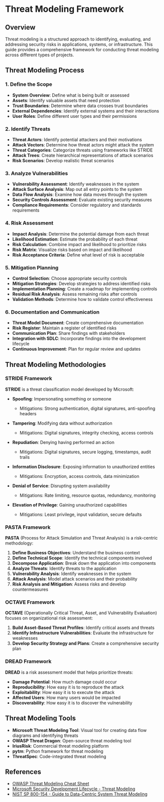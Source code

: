 # Threat Modeling Framework

## Overview

Threat modeling is a structured approach to identifying, evaluating, and addressing security risks in applications, systems, or infrastructure. This guide provides a comprehensive framework for conducting threat modeling across different types of projects.

## Threat Modeling Process

### 1. Define the Scope

- **System Overview**: Define what is being built or assessed
- **Assets**: Identify valuable assets that need protection
- **Trust Boundaries**: Determine where data crosses trust boundaries
- **External Dependencies**: Identify external systems and their interactions
- **User Roles**: Define different user types and their permissions

### 2. Identify Threats

- **Threat Actors**: Identify potential attackers and their motivations
- **Attack Vectors**: Determine how threat actors might attack the system
- **Threat Categories**: Categorize threats using frameworks like STRIDE
- **Attack Trees**: Create hierarchical representations of attack scenarios
- **Risk Scenarios**: Develop realistic threat scenarios

### 3. Analyze Vulnerabilities

- **Vulnerability Assessment**: Identify weaknesses in the system
- **Attack Surface Analysis**: Map out all entry points to the system
- **Data Flow Analysis**: Examine how data moves through the system
- **Security Controls Assessment**: Evaluate existing security measures
- **Compliance Requirements**: Consider regulatory and standards requirements

### 4. Risk Assessment

- **Impact Analysis**: Determine the potential damage from each threat
- **Likelihood Estimation**: Estimate the probability of each threat
- **Risk Calculation**: Combine impact and likelihood to prioritize risks
- **Risk Matrix**: Visualize risks based on impact and likelihood
- **Risk Acceptance Criteria**: Define what level of risk is acceptable

### 5. Mitigation Planning

- **Control Selection**: Choose appropriate security controls
- **Mitigation Strategies**: Develop strategies to address identified risks
- **Implementation Planning**: Create a roadmap for implementing controls
- **Residual Risk Analysis**: Assess remaining risks after controls
- **Validation Methods**: Determine how to validate control effectiveness

### 6. Documentation and Communication

- **Threat Model Document**: Create comprehensive documentation
- **Risk Register**: Maintain a register of identified risks
- **Communication Plan**: Share findings with stakeholders
- **Integration with SDLC**: Incorporate findings into the development lifecycle
- **Continuous Improvement**: Plan for regular review and updates

## Threat Modeling Methodologies

### STRIDE Framework

**STRIDE** is a threat classification model developed by Microsoft:

- **Spoofing**: Impersonating something or someone
  - Mitigations: Strong authentication, digital signatures, anti-spoofing headers
  
- **Tampering**: Modifying data without authorization
  - Mitigations: Digital signatures, integrity checking, access controls
  
- **Repudiation**: Denying having performed an action
  - Mitigations: Digital signatures, secure logging, timestamps, audit trails
  
- **Information Disclosure**: Exposing information to unauthorized entities
  - Mitigations: Encryption, access controls, data minimization
  
- **Denial of Service**: Disrupting system availability
  - Mitigations: Rate limiting, resource quotas, redundancy, monitoring
  
- **Elevation of Privilege**: Gaining unauthorized capabilities
  - Mitigations: Least privilege, input validation, secure defaults

### PASTA Framework

**PASTA** (Process for Attack Simulation and Threat Analysis) is a risk-centric methodology:

1. **Define Business Objectives**: Understand the business context
2. **Define Technical Scope**: Identify the technical components involved
3. **Decompose Application**: Break down the application into components
4. **Analyze Threats**: Identify threats to the application
5. **Vulnerability Analysis**: Identify weaknesses in the system
6. **Attack Analysis**: Model attack scenarios and their probability
7. **Risk Analysis and Mitigation**: Assess risks and develop countermeasures

### OCTAVE Framework

**OCTAVE** (Operationally Critical Threat, Asset, and Vulnerability Evaluation) focuses on organizational risk assessment:

1. **Build Asset-Based Threat Profiles**: Identify critical assets and threats
2. **Identify Infrastructure Vulnerabilities**: Evaluate the infrastructure for weaknesses
3. **Develop Security Strategy and Plans**: Create a comprehensive security plan

### DREAD Framework

**DREAD** is a risk assessment model that helps prioritize threats:

- **Damage Potential**: How much damage could occur
- **Reproducibility**: How easy it is to reproduce the attack
- **Exploitability**: How easy it is to execute the attack
- **Affected Users**: How many users would be impacted
- **Discoverability**: How easy it is to discover the vulnerability

## Threat Modeling Tools

- **Microsoft Threat Modeling Tool**: Visual tool for creating data flow diagrams and identifying threats
- **OWASP Threat Dragon**: Open-source threat modeling tool
- **IriusRisk**: Commercial threat modeling platform
- **pytm**: Python framework for threat modeling
- **ThreatSpec**: Code-integrated threat modeling

## References

- [OWASP Threat Modeling Cheat Sheet](https://cheatsheetseries.owasp.org/cheatsheets/Threat_Modeling_Cheat_Sheet.html)
- [Microsoft Security Development Lifecycle - Threat Modeling](https://www.microsoft.com/en-us/securityengineering/sdl/threatmodeling)
- [NIST SP 800-154 - Guide to Data-Centric System Threat Modeling](https://csrc.nist.gov/publications/detail/sp/800-154/draft)
